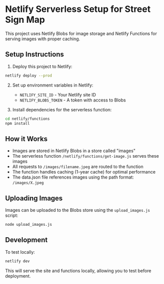 # Netlify Serverless Setup for Street Sign Map

This project uses Netlify Blobs for image storage and Netlify Functions for serving images with proper caching.

## Setup Instructions

1. Deploy this project to Netlify:

```bash
netlify deploy --prod
```

2. Set up environment variables in Netlify:
   - `NETLIFY_SITE_ID` - Your Netlify site ID
   - `NETLIFY_BLOBS_TOKEN` - A token with access to Blobs

3. Install dependencies for the serverless function:

```bash
cd netlify/functions
npm install
```

## How it Works

- Images are stored in Netlify Blobs in a store called "images"
- The serverless function `/netlify/functions/get-image.js` serves these images
- All requests to `/images/filename.jpeg` are routed to the function
- The function handles caching (1-year cache) for optimal performance
- The data.json file references images using the path format: `/images/X.jpeg`

## Uploading Images

Images can be uploaded to the Blobs store using the `upload_images.js` script:

```bash
node upload_images.js
```

## Development

To test locally:

```bash
netlify dev
```

This will serve the site and functions locally, allowing you to test before deployment. 
